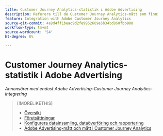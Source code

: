 ```yaml
---
title: Customer Journey Analytics-statistik i Adobe Advertising
description: Referera till de Customer Journey Analytics-mått som finns i Adobe Advertising.
feature: Integration with Adobe Customer Journey Analytics
source-git-commit: 4a9d4ff1beac9d2fe9962689e6b34bd860fbb888
workflow-type: tm+mt
source-wordcount: '54'
ht-degree: 0%

---
```


# Customer Journey Analytics-statistik i Adobe Advertising

*Annonsörer med endast Adobe Advertising-Customer Journey Analytics-integrering*

<!-- Ask Praveen for list -->


>[!MORELIKETHIS]
>
>* [Översikt](overview.md)
>* [Förutsättningar](prerequisites.md)
>* [Konfigurera datainsamling, dataöverföring och rapportering](set-up.md)
>* [Adobe Advertising-mått och mått i Customer Journey Analytics](advertising-data-in-cja.md)
